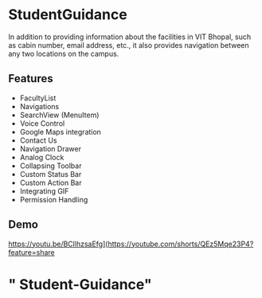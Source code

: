 
# StudentGuidance

In addition to providing information about the facilities in VIT Bhopal, such as cabin number, email address, etc., it also provides navigation between any two locations on the campus.





## Features
- FacultyList
- Navigations
- SearchView (MenuItem)
- Voice Control
- Google Maps integration
- Contact Us 
- Navigation Drawer
- Analog Clock
- Collapsing Toolbar
- Custom Status Bar
- Custom Action Bar
- Integrating GIF
- Permission Handling

## Demo
https://youtu.be/BCllhzsaEfg](https://youtube.com/shorts/QEz5Mqe23P4?feature=share
# " Student-Guidance" 
